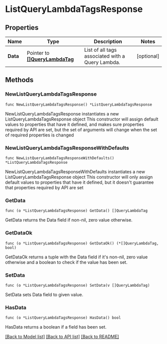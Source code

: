 # ListQueryLambdaTagsResponse

## Properties

Name | Type | Description | Notes
------------ | ------------- | ------------- | -------------
**Data** | Pointer to [**[]QueryLambdaTag**](QueryLambdaTag.md) | List of all tags associated with a Query Lambda. | [optional] 

## Methods

### NewListQueryLambdaTagsResponse

`func NewListQueryLambdaTagsResponse() *ListQueryLambdaTagsResponse`

NewListQueryLambdaTagsResponse instantiates a new ListQueryLambdaTagsResponse object
This constructor will assign default values to properties that have it defined,
and makes sure properties required by API are set, but the set of arguments
will change when the set of required properties is changed

### NewListQueryLambdaTagsResponseWithDefaults

`func NewListQueryLambdaTagsResponseWithDefaults() *ListQueryLambdaTagsResponse`

NewListQueryLambdaTagsResponseWithDefaults instantiates a new ListQueryLambdaTagsResponse object
This constructor will only assign default values to properties that have it defined,
but it doesn't guarantee that properties required by API are set

### GetData

`func (o *ListQueryLambdaTagsResponse) GetData() []QueryLambdaTag`

GetData returns the Data field if non-nil, zero value otherwise.

### GetDataOk

`func (o *ListQueryLambdaTagsResponse) GetDataOk() (*[]QueryLambdaTag, bool)`

GetDataOk returns a tuple with the Data field if it's non-nil, zero value otherwise
and a boolean to check if the value has been set.

### SetData

`func (o *ListQueryLambdaTagsResponse) SetData(v []QueryLambdaTag)`

SetData sets Data field to given value.

### HasData

`func (o *ListQueryLambdaTagsResponse) HasData() bool`

HasData returns a boolean if a field has been set.


[[Back to Model list]](../README.md#documentation-for-models) [[Back to API list]](../README.md#documentation-for-api-endpoints) [[Back to README]](../README.md)


